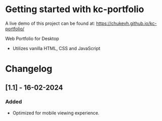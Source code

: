# Getting started with kc-portfolio
A live demo of this project can be found at: https://chukevh.github.io/kc-portfolio/

Web Portfolio for Desktop
- Utilizes vanilla HTML, CSS and JavaScript

# Changelog
## [1.1] - 16-02-2024

### Added

- Optimized for mobile viewing experience.


